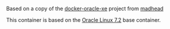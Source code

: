 Based on a copy of the [docker-oracle-xe](https://github.com/madhead/docker-oracle-xe) project from [madhead](https://github.com/madhead)

This container is based on the [Oracle Linux 7.2](../../oracle-linux/7.2) base container.






